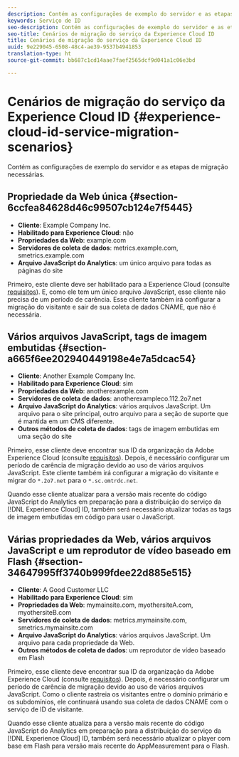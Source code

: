 ```yaml
---
description: Contém as configurações de exemplo do servidor e as etapas de migração necessárias.
keywords: Serviço de ID
seo-description: Contém as configurações de exemplo do servidor e as etapas de migração necessárias.
seo-title: Cenários de migração do serviço da Experience Cloud ID
title: Cenários de migração do serviço da Experience Cloud ID
uuid: 9e229045-6508-48c4-ae39-9537b4941853
translation-type: ht
source-git-commit: bb687c1cd14aae7faef2565dcf9d041a1c06e3bd

---
```



# Cenários de migração do serviço da Experience Cloud ID {#experience-cloud-id-service-migration-scenarios}

Contém as configurações de exemplo do servidor e as etapas de migração necessárias.

## Propriedade da Web única {#section-6ccfea84628d46c99507cb124e7f5445}

* **Cliente**: Example Company Inc.
* **Habilitado para Experience Cloud**: não
* **Propriedades da Web**: example.com
* **Servidores de coleta de dados**: metrics.example.com, smetrics.example.com
* **Arquivo JavaScript do Analytics**: um único arquivo para todas as páginas do site

Primeiro, este cliente deve ser habilitado para a Experience Cloud (consulte [requisitos](../../mcvid-reference/mcvid-requirements.md)). E, como ele tem um único arquivo JavaScript, esse cliente não precisa de um período de carência. Esse cliente também irá configurar a migração do visitante e sair de sua coleta de dados CNAME, que não é necessária.

## Vários arquivos JavaScript, tags de imagem embutidas {#section-a665f6ee202940449198e4e7a5dcac54}

* **Cliente**: Another Example Company Inc.
* **Habilitado para Experience Cloud**: sim
* **Propriedades da Web**: anotherexample.com
* **Servidores de coleta de dados**: anotherexampleco.112.2o7.net
* **Arquivo JavaScript do Analytics**: vários arquivos JavaScript. Um arquivo para o site principal, outro arquivo para a seção de suporte que é mantida em um CMS diferente.
* **Outros métodos de coleta de dados**: tags de imagem embutidas em uma seção do site

Primeiro, esse cliente deve encontrar sua ID da organização da Adobe Experience Cloud (consulte [requisitos](../../mcvid-reference/mcvid-requirements.md)). Depois, é necessário configurar um período de carência de migração devido ao uso de vários arquivos JavaScript. Este cliente também irá configurar a migração do visitante e migrar do `*.2o7.net` para o `*.sc.omtrdc.net`.

Quando esse cliente atualizar para a versão mais recente do código JavaScript do Analytics em preparação para a distribuição do serviço da [!DNL Experience Cloud] ID, também será necessário atualizar todas as tags de imagem embutidas em código para usar o JavaScript.

## Várias propriedades da Web, vários arquivos JavaScript e um reprodutor de vídeo baseado em Flash {#section-34647995ff3740b999fdee22d885e515}

* **Cliente**: A Good Customer LLC
* **Habilitado para Experience Cloud**: sim
* **Propriedades da Web**: mymainsite.com, myothersiteA.com, myothersiteB.com
* **Servidores de coleta de dados**: metrics.mymainsite.com, smetrics.mymainsite.com
* **Arquivo JavaScript do Analytics**: vários arquivos JavaScript. Um arquivo para cada propriedade da Web.
* **Outros métodos de coleta de dados**: um reprodutor de vídeo baseado em Flash

Primeiro, esse cliente deve encontrar sua ID da organização da Adobe Experience Cloud (consulte [requisitos](../../mcvid-reference/mcvid-requirements.md)). Depois, é necessário configurar um período de carência de migração devido ao uso de vários arquivos JavaScript. Como o cliente rastreia os visitantes entre o domínio primário e os subdomínios, ele continuará usando sua coleta de dados CNAME com o serviço de ID de visitante.

Quando esse cliente atualiza para a versão mais recente do código JavaScript do Analytics em preparação para a distribuição do serviço da [!DNL Experience Cloud] ID, também será necessário atualizar o player com base em Flash para versão mais recente do AppMeasurement para o Flash.
